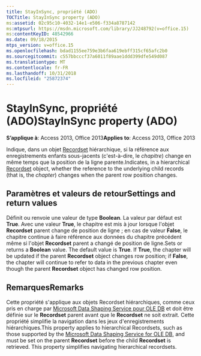 ```yaml
---
title: StayInSync, propriété (ADO)
TOCTitle: StayInSync property (ADO)
ms:assetid: 02c95c10-4032-14e1-e506-f334a8787142
ms:mtpsurl: https://msdn.microsoft.com/library/JJ248792(v=office.15)
ms:contentKeyID: 48542966
ms.date: 09/18/2015
mtps_version: v=office.15
ms.openlocfilehash: bdad1155ee759e3b6faa619ebff315cf65afc2b0
ms.sourcegitcommit: c557bbcccf37a6011f89aae1ddd399dfe549d087
ms.translationtype: MT
ms.contentlocale: fr-FR
ms.lasthandoff: 10/31/2018
ms.locfileid: "25872374"
---
```

# <a name="stayinsync-property-ado"></a><span data-ttu-id="9452c-102">StayInSync, propriété (ADO)</span><span class="sxs-lookup"><span data-stu-id="9452c-102">StayInSync property (ADO)</span></span>


<span data-ttu-id="9452c-103">**S’applique à**: Access 2013, Office 2013</span><span class="sxs-lookup"><span data-stu-id="9452c-103">**Applies to**: Access 2013, Office 2013</span></span>

<span data-ttu-id="9452c-104">Indique, dans un objet [Recordset](recordset-object-ado.md) hiérarchique, si la référence aux enregistrements enfants sous-jacents (c'est-à-dire, le *chapitre*) change en même temps que la position de la ligne parente.</span><span class="sxs-lookup"><span data-stu-id="9452c-104">Indicates, in a hierarchical [Recordset](recordset-object-ado.md) object, whether the reference to the underlying child records (that is, the *chapter*) changes when the parent row position changes.</span></span>

## <a name="settings-and-return-values"></a><span data-ttu-id="9452c-105">Paramètres et valeurs de retour</span><span class="sxs-lookup"><span data-stu-id="9452c-105">Settings and return values</span></span>

<span data-ttu-id="9452c-p101">Définit ou renvoie une valeur de type **Boolean**. La valeur par défaut est **True**. Avec une valeur **True**, le chapitre est mis à jour lorsque l'objet **Recordset** parent change de position de ligne ; en cas de valeur **False**, le chapitre continue à faire référence aux données du chapitre précédent même si l'objet **Recordset** parent a changé de position de ligne.</span><span class="sxs-lookup"><span data-stu-id="9452c-p101">Sets or returns a **Boolean** value. The default value is **True**. If **True**, the chapter will be updated if the parent **Recordset** object changes row position; if **False**, the chapter will continue to refer to data in the previous chapter even though the parent **Recordset** object has changed row position.</span></span>

## <a name="remarks"></a><span data-ttu-id="9452c-109">Remarques</span><span class="sxs-lookup"><span data-stu-id="9452c-109">Remarks</span></span>

<span data-ttu-id="9452c-p102">Cette propriété s'applique aux objets Recordset hiérarchiques, comme ceux pris en charge par [Microsoft Data Shaping Service pour OLE DB](microsoft-data-shaping-service-for-ole-db-ado-service-provider.md) et doit être définie sur le **Recordset** parent avant que le **Recordset** ne soit extrait. Cette propriété simplifie la navigation dans les jeux d'enregistrements hiérarchiques.</span><span class="sxs-lookup"><span data-stu-id="9452c-p102">This property applies to hierarchical Recordsets, such as those supported by the [Microsoft Data Shaping Service for OLE DB](microsoft-data-shaping-service-for-ole-db-ado-service-provider.md), and must be set on the parent **Recordset** before the child **Recordset** is retrieved. This property simplifies navigating hierarchical recordsets.</span></span>


